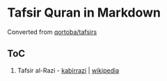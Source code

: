 # Tafsir Quran in Markdown

Converted from [qortoba/tafsirs](https://github.com/qortoba/tafsirs)

## ToC
1. Tafsir al-Razi - [kabirrazi](https://github.com/ekajogja/tafsir-quran-md/tree/main/kabirrazi) | [wikipedia](https://en.wikipedia.org/wiki/Tafsir_al-Razi)
